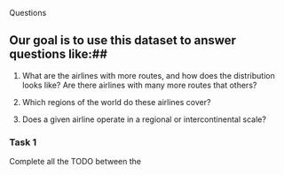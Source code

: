 Questions
## Our goal is to use this dataset to answer questions like:##

1. What are the airlines with more routes, and how does the distribution looks like? Are there airlines with many more routes that others?

2. Which regions of the world do these airlines cover?

3. Does a given airline operate in a regional or intercontinental scale?

### Task 1 ###

Complete all the TODO between the <style> tags.

### Task 2 ###

Next order of tasks:
1. Loading Data(loadData())

2. Preparing The Data (groupByAirline(data)):
The dataset we are loading contains one line for each route, but what we want to visualize is the list of airlines and we just need the number of routes for each airline. For this reason, we need to create a function that takes as input a list of routes and group these routes by airline. we will call this function "groupByAirline". 

The function will return a list of objects, where each object represents one airline and contains the following fields:

AirlineID: The id of the airline

AirlineName: The name of the airline

Count: The number of routes the given airline has.

Add this function to your file and complete the TODOs

3. showData(): ALready done

4. getAirlinesChartConfig():
One important thing to consider is the size of our chart, here we will create a function that will set and return details about the size of our chart. The function will return an object 

Add the function bellow to your code, and complete the TODOs

5. getAirlinesChartScales(airlines, config):
The next step is to create the scales, that will help us to convert the data from the data space to the graphical space. We will use information from our dataset as information on what is the size of the chart to create those scales. 

Copy the function bellow to your index.html file and complete the TODOs

6. drawBarsAirlinesChart(airlines, scales, config):
We finally have the information we need to draw the bars, we will use some information from our size configuration, as well as the scales generated by the getAirlinesChartScales function. 

Copy the function bellow to your index.html file and complete the TODOs

7. drawAirlinesChart(airlines):
Main function

8. drawAxesAirlinesChart(airlines, scales, config)
The last step is to add the axes, so we can know which bar belongs to which airline. Lets add a new function that will do this job, called drawAxesAirlinesChart. It will receive the same parameters of our last function. 

9. drawAirlinesChart(airlines): Main function

10. getMapConfig():
Similar to what we did for the bar chart, we will create a function to set and return information about the size of the map called getMapConfig(). 

Add the function bellow to your code, and complete the TODOs

11. getMapProjection(config)
The next step is to choose which projection to use, we will create a function that return the projection. We will need to translate the projection to make sure that the center of the world is also in the center of our svg, for this reason, this function will receive as parameter the width and height of the map. We will also save the projection on our store, so we can easily access it later.

Add the function bellow to your code, and complete the TODOs

12. drawBaseMap(container, countries, projection)
Our last function is the one responsible for actually drawing the map, this function will receive as parameter, the container, the features of the GeoJSON file, a.k.a. the countries we want to draw, and the projection to use.

Add the function bellow to your code, and complete the TODOs

13. drawMap(geoJeon):
Finally, lets add a function that will be responsible for calling the previous functions in the right sequence. It will be called drawMap. And it should look like the code below.


14. groupByAirport(data):
Similarly to what we did fro the airlines bar chart, we will have to group the routes by airport this time. One major difference here is that each route have two airports, so we have to make sure to consider both airports when doing the aggregation. Bellow is the groupByAirport function that will group the routes by airport. 

Copy this function to your file

15. drawAirports(airports)
Because we have already created the projection and set the configurations of the map container in the previous part of our project, we will need only one function to draw the airports in the map, we will call this function drawAirports. It will receive as parameter the airports, and it will use some methods we created before to obtain the projection and the container it should use.

Copy the function bellow to your file and complete the TODOs

16. drawRoutes(airlineID):
Lets start by creating the function that will draw the routes. You can think of this dataset of a network of airports that are linked by routes, each route has a source and a destination. For this reason we will represent the connections between the airports, that is the routes, using a line that connects each airport.

We will create a function called drawRoutes that will receive an airlineID as parameter and draw all routes for this airline. Note that we don't need to create any scale here, since we can use the projection we created in previous steps. What we will do is load the routes and the projection from our store variable, then we will filter to select only routes of the selected airline and finally we will draw those lines. 

It is a short function, but it will touch in many concepts that we saw throughout the course.

Copy the function below to your file and complete the TODOs

17. drawBarsAirlinesChart(airlines, scales, config)
To call the function on hovering, we will have to listen for an event, however, we will need 2 events to represent hovering. The first is 'mouseenter', we will use it to know when the mouse enter the bar and when that happen, show the routes. The second is 'mouseleave', we will use it to know when the mouse is not hover the bar anymore, and in this case, remove the lines for that airline from the chart. 

As the mouse enters and leaves the bar, we will also change the color of the bar to make clear to the user which bar the mouse is hover.

These listeners should be added to our bars, so we will have to edit our drawBarsAirlinesChart function we created early in the project. We will add the code after the line that is setting the fill color of the bar. You will have to change that section as the code below.